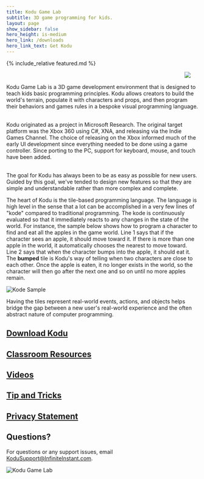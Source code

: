 ```yaml
---
title: Kodu Game Lab
subtitle: 3D game programming for kids.
layout: page
show_sidebar: false
hero_height: is-medium
hero_link: /downloads
hero_link_text: Get Kodu
---
```


{% include_relative featured.md %}

<p>
  <img src="images/Kodu.png" align="right" hspace="20"/><br>

  Kodu Game Lab is a 3D game development environment that is designed to teach kids basic programming principles. Kodu allows creators to build the world's terrain, populate it with characters and props, and then program their behaviors and games rules in a bespoke visual programming language.<br><br>
  
  Kodu originated as a project in Microsoft Research. The original target platform was the Xbox 360 using C#, XNA, and releasing via the Indie Games Channel. The choice of releasing on the Xbox informed much of the early UI development since everything needed to be done using a game controller. Since porting to the PC, support for keyboard, mouse, and touch have been added.<br><br>
  
  The goal for Kodu has always been to be as easy as possible for new users. Guided by this goal, we've tended to design new features so that they are simple and understandable rather than more complex and complete.
</p>

The heart of Kodu is the tile-based programming language. The language is high level in the sense that a lot can be accomplished in a very few lines of "kode" compared to traditional programming.  The kode is continuously evaluated so that it immediately reacts to any changes in the state of the world.  For instance, the sample below shows how to program a character to find and eat all the apples in the game world.  Line 1 says that if the character sees an apple, it should move toward it.  If there is more than one apple in the world, it automatically chooses the nearest to move toward.  Line 2 says that when the character bumps into the apple, it should eat it.  The **bumped** tile is Kodu's way of telling when two characters are close to each other.  Once the apple is eaten, it no longer exists in the world, so the character will then go after the next one and so on until no more apples remain.

![Kode Sample](images/kode_sample.png)

Having the tiles represent real-world events, actions, and objects helps bridge the gap between a new user's real-world experience and the often abstract nature of computer programming.

## [Download Kodu](downloads)

## [Classroom Resources](resources)
## [Videos](resources#videos)
## [Tip and Tricks](tips)
## [Privacy Statement](privacy)

## Questions?
For questions or any support issues, email <KoduSupport@InfiniteInstant.com>.

![Kodu Game Lab](images/footer.png)
